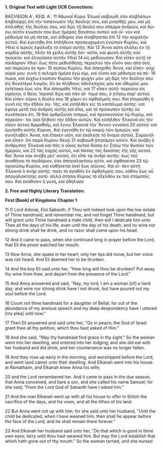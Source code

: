 **1. Original Text with Light OCR Corrections:**

ΒΑΣΙΛΕΙΩΝ Α΄. ΚΕΦ. Α΄.
11 Ἀδωναΐ Κύριε Ἐλωαΐ σαβαὼθ, ἐὰν ἐπιβλέπων ἐπιβλέψῃς ἐπὶ τὴν
ταπείνωσιν τῆς δούλης σου, καὶ μνησθῇς μου, καὶ μὴ ἐπιλάθῃς
τῆς δούλης σου, καὶ δῷς τῇ δούλῃ σου σπέρμα ἀνδρῶν, καὶ δώ-
σω αὐτὸν ἐνώπιόν σου ἕως ἡμέρας θανάτου αὐτοῦ· καὶ οἶ-
νον καὶ μέθυσμα οὐ μὴ πίεται, καὶ σίδηρος οὐκ ἀναβήσεται ἐπὶ
12 τὴν κεφαλὴν αὐτοῦ. Καὶ ἐγενήθη ὅτε ἐπλήθυνε προσευχομένη
ἐνώπιον Κυρίου, καὶ Ἡλεὶ ὁ ἱερεὺς ἐφύλαξε τὸ στόμα αὐτῆς. Καὶ
13 Ἄννα αὕτη ἐλάλει ἐν τῇ καρδίᾳ αὐτῆς, πλὴν τὰ χείλη αὐτῆς ἐκί-
νεῖτο, καὶ φωνὴ αὐτῆς οὐκ ἠκούετο· καὶ ἐλογίσατο αὐτὴν Ἡλεὶ
14 εἰς μεθύουσαν. Καὶ εἶπεν αὐτῇ τὸ παιδάριον Ἡλεὶ· ἕως πότε
μεθυσθήσῃ; περιελοῦ τὸν οἶνόν σου ἀπὸ σοῦ, καὶ πορεύου ἐκ προ-
15 σώπου Κυρίου. Καὶ ἀπεκρίθη Ἄννα, καὶ εἶπεν· οὐχὶ κύριέ μου·
γυνὴ ἡ σκληρὰ ἡμέρα ἐγώ εἰμι, καὶ οἶνον καὶ μέθυσμα οὐ πέ-
16 πωκα, καὶ ἐκχέω ἐνώπιον Κυρίου τὴν ψυχήν μου· μὴ δῷς τὴν
δούλην σου εἰς θυγατέρα λοιμὴν, ὅτι ἐκ πλήθους ἀδολεσχίας μου
καὶ ἀθυμίας μου ἐκτέτακα ἕως νῦν. Καὶ ἀπεκρίθη Ἡλεὶ, καὶ
17 εἶπεν αὐτῇ· πορεύου εἰς εἰρήνην, ὁ Θεὸς Ἰσραὴλ δῴη σοι πᾶν αἴ-
τημά σου, ὃ ᾐτήσω παρ’ αὐτοῦ. Καὶ εἶπεν· εὕροι ἡ δούλη σου
18 χάριν ἐν ὀφθαλμοῖς σου. Καὶ ἐπορεύθη ἡ γυνὴ εἰς τὴν ἔδδον αὐ-
τῆς, καὶ εἰσῆλθεν εἰς τὸ κατάλυμα αὐτῆς· καὶ ἔφαγε μετὰ τοῦ
ἀνδρὸς αὐτῆς καὶ ἔπιε, καὶ τὸ πρόσωπον αὐτῆς οὐ συνέπεσεν ἔτι.
19 Καὶ ὀρθρίζουσι τοπρωΐ, καὶ προσκυνοῦσι τῷ Κυρίῳ, καὶ πορεύον-
ται (καὶ ἦλθον) τὴν ἔδδον αὐτῶν. Καὶ εἰσῆλθεν Ἑλκανὰ εἰς τὸν
οἶκον αὐτοῦ Ἀρμαθαΐμ, καὶ ἔγνω Ἑλκανὰ τὴν Ἄνναν γυναῖκα
20 αὐτοῦ· καὶ ἐμνήσθη αὐτῆς Κύριος. Καὶ ἐγενήθη ἐν τῷ καιρῷ
τῶν ἡμερῶν, καὶ συνέλαβεν Ἄννα, καὶ ἔτεκεν υἱὸν, καὶ ἐκάλεσε
τὸ ὄνομα αὐτοῦ, Σαμουήλ· καὶ εἶπεν· ὅτι παρὰ Κυρίου Θεοῦ
21 σαβαὼθ ᾐτησάμην αὐτόν. Καὶ ἀνέβη ὁ ἄνθρωπος Ἑλκανὰ καὶ
πᾶς ὁ οἶκος αὐτοῦ θῦσαι ἐν Σηλὼ τὴν θυσίαν τῶν ἡμερῶν, καὶ
22 τὰς εὐχὰς αὐτοῦ, καὶ πάσας τὰς δεκάτας τῆς γῆς αὐτοῦ. Καὶ
Ἄννα οὐκ ἀνέβη μετ’ αὐτοῦ, ὅτι εἶπε τῷ ἀνδρὶ αὐτῆς· ἕως τοῦ
ἀναθῆναι τὸ παιδάριον, ἐὰν ἀπογαλακτίσω αὐτὸ, καὶ ὀφθήσεται
23 τῷ προσώπῳ Κυρίου, καὶ καθήσεται ἐκεῖ ἕως αἰῶνος. Καὶ εἶ-
πεν αὐτῇ Ἑλκανὰ ὁ ἀνὴρ αὐτῆς· ποίει τὸ ἀγαθὸν ἐν ὀφθαλμοῖς
σου, κάθου ἕως οὗ ἀπογαλακτίσῃς αὐτό· ἀλλὰ στήσαι Κύριος τὸ
ἐξελθὸν ἐκ τοῦ στόματός σου. Καὶ ἐκάθισεν ἡ γυνὴ, καὶ ἐθήλασε

**2. Free and Highly Literary Translation:**

**First [Book] of Kingdoms**
**Chapter 1**

11 O Lord Adonai, Eloi Sabaoth, if Thou wilt indeed look upon the low estate of Thine handmaid, and remember me, and not forget Thine handmaid, but wilt grant unto Thine handmaid a male child, then will I dedicate him unto Thee all the days of his life, even until the day of his death; and no wine nor strong drink shall he drink, and no razor shall come upon his head.

12 And it came to pass, when she continued long in prayer before the Lord, that Eli the priest watched her mouth.

13 Now Anna, she spake in her heart; only her lips did move, but her voice was not heard. And Eli deemed her to be drunken.

14 And the boy Eli said unto her, "How long wilt thou be drunken? Put away thy wine from thee, and depart from the presence of the Lord."

15 And Anna answered and said, "Nay, my lord, I am a woman [of] a hard day; and wine nor strong drink have I not drunk, but have poured out my soul before the Lord.

16 Count not thine handmaid for a daughter of Belial; for out of the abundance of my anxious speech and my deep despondency have I uttered [my plea] until now."

17 Then Eli answered and said unto her, "Go in peace; the God of Israel grant thee all thy petition, which thou hast asked of Him."

18 And she said, "May thy handmaid find grace in thy sight." So the woman went into her dwelling, and entered into her lodging; and she did eat with her husband and did drink, and her countenance was no longer fallen.

19 And they rose up early in the morning, and worshipped before the Lord, and went (and came) unto their dwelling. And Elkanah went into his house at Ramathaim, and Elkanah knew Anna his wife;

20 and the Lord remembered her. And it came to pass in the due season, that Anna conceived, and bare a son, and she called his name Samuel; for she said, "From the Lord God of Sabaoth have I asked him."

21 And the man Elkanah went up with all his house to offer in Shiloh the sacrifice of the days, and his vows, and all the tithes of his land.

22 But Anna went not up with him; for she said unto her husband, "Until the child be dedicated, when I have weaned him, then shall he appear before the face of the Lord, and he shall remain there forever."

23 And Elkanah her husband said unto her, "Do that which is good in thine own eyes; tarry until thou hast weaned him. But may the Lord establish that which hath gone out of thy mouth." So the woman tarried, and she nursed